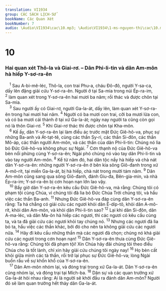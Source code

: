 ```yaml
---
translation: VI1934
group: CÁC SÁCH LỊCH-SỬ
bookName: Các Quan Xét 
bookNumber: 7
audio: \Audio\VI1934\cac\10.mp3; \Audio\VI1934\1-ms-nguyen-thi\cac\10.mp3
---
```


<div class="title"><h1>10</h1><h3>Hai quan xét Thô-la và Giai-rơ. – Dân Phi-li-tin và dân Am-môn hà hiếp Y-sơ-ra-ên</h3></div>
<span class="verse cac_10_1"> <sup>1</sup> Sau A-bi-mê-léc, Thô-la, con trai Phu-a, cháu Đô-đô, người Y-sa-ca, dấy lên đặng giải cứu Y-sơ-ra-ên. Người ở tại Sa-mia trong núi Ép-ra-im, </span>
<span class="verse cac_10_2"><sup>2</sup> làm quan xét trong Y-sơ-ra-ên hai mươi ba năm; rồi thác và được chôn tại Sa-mia. <br/></span>
<span class="verse cac_10_3"> <sup>3</sup> Sau người ấy có Giai-rơ, người Ga-la-át, dấy lên, làm quan xét Y-sơ-ra-ên trong hai mươi hai năm. </span>
<span class="verse cac_10_4"><sup>4</sup> Người có ba mươi con trai, cỡi ba mươi lừa con, và có ba mươi cái thành ở tại xứ Ga-la-át; ngày nay người ta cũng còn gọi nó là thôn Giai-rơ. </span>
<span class="verse cac_10_5"><sup>5</sup> Khi Giai-rơ thác thì được chôn tại Kha-môn. <br/></span>
<span class="verse cac_10_6"> <sup>6</sup> Kế ấy, dân Y-sơ-ra-ên lại làm điều ác trước mặt Đức Giê-hô-va, phục sự những Ba-anh và Át-tạt-tê, cùng các thần Sy-ri, các thần Si-đôn, các thần Mô-áp, các thần người Am-môn, và các thần của dân Phi-li-tin: Chúng nó lìa bỏ Đức Giê-hô-va không phục sự Ngài. </span>
<span class="verse cac_10_7"><sup>7</sup> Cơn thạnh nộ của Đức Giê-hô-va bèn nổi phừng cùng Y-sơ-ra-ên; Ngài phó chúng nó vào tay dân Phi-li-tin và vào tay người Am-môn. </span>
<span class="verse cac_10_8"><sup>8</sup> Kể từ năm đó, hai dân tộc nầy hà hiếp và chà nát dân Y-sơ-ra-ên: những người Y-sơ-ra-ên ở bên kia sông Giô-đanh trong xứ A-mô-rít, tại miền Ga-la-át, bị hà hiếp, chà nát trong mười tám năm. </span>
<span class="verse cac_10_9"><sup>9</sup> Dân Am-môn cũng sang qua sông Giô-đanh, đánh Giu-đa, Bên-gia-min, và nhà Ép-ra-im; Y-sơ-ra-ên bị cơn hoạn nạn lớn lao vậy. <br/></span>
<span class="verse cac_10_10"> <sup>10</sup> Bấy giờ dân Y-sơ-ra-ên kêu cầu Đức Giê-hô-va, mà rằng: Chúng tôi có phạm tội cùng Chúa, vì chúng tôi đã lìa bỏ Đức Chúa Trời chúng tôi, và hầu việc các thần Ba-anh. </span>
<span class="verse cac_10_11"><sup>11</sup> Nhưng Đức Giê-hô-va đáp cùng dân Y-sơ-ra-ên rằng: Ta há chẳng có giải cứu các ngươi khỏi dân Ê-díp-tô, khỏi dân A-mô-rít, khỏi dân Am-môn, và khỏi dân Phi-li-tin sao? </span>
<span class="verse cac_10_12"><sup>12</sup> Lại khi dân Si-đôn, dân A-ma-léc, và dân Ma-ôn hà hiếp các ngươi, thì các ngươi có kêu cầu cùng ta, và ta đã giải cứu các ngươi khỏi tay chúng nó. </span>
<span class="verse cac_10_13"><sup>13</sup> Nhưng các ngươi đã lìa bỏ ta, hầu việc các thần khác, bởi đó cho nên ta không giải cứu các ngươi nữa. </span>
<span class="verse cac_10_14"><sup>14</sup> Hãy đi kêu cầu những thần mà các ngươi đã chọn; chúng nó khá giải cứu các ngươi trong cơn hoạn nạn! </span>
<span class="verse cac_10_15"><sup>15</sup> Dân Y-sơ-ra-ên thưa cùng Đức Giê-hô-va rằng: Chúng tôi đã phạm tội! Xin Chúa hãy đãi chúng tôi theo điều Chúa cho là tốt lành, chỉ xin hãy giải cứu chúng tôi ngày nay! </span>
<span class="verse cac_10_16"><sup>16</sup> Họ bèn cất khỏi giữa mình các tà thần, rồi trở lại phục sự Đức Giê-hô-va; lòng Ngài buồn rầu về sự khốn khổ của Y-sơ-ra-ên. <br/></span>
<span class="verse cac_10_17"> <sup>17</sup> Dân Am-môn nhóm lại, và đóng trại trong xứ Ga-la-át. Dân Y-sơ-ra-ên cũng nhóm lại, và đóng trại tại Mích-ba. </span>
<span class="verse cac_10_18"><sup>18</sup> Dân sự và các quan trưởng xứ Ga-la-át hỏi nhau rằng: Ai là người sẽ khởi đầu ra đánh dân Am-môn? Người đó sẽ làm quan trưởng hết thảy dân Ga-la-át. <br/></span>
